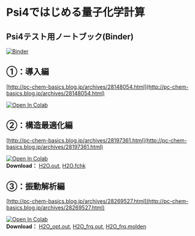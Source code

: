 # Psi4ではじめる量子化学計算  

## Psi4テスト用ノートブック(Binder)  
[![Binder](https://mybinder.org/badge_logo.svg)](https://mybinder.org/v2/gh/RyokoKuga/psi4_tut/main?labpath=test_psi4.ipynb)  

## ①：導入編  
[http://pc-chem-basics.blog.jp/archives/28148054.html](http://pc-chem-basics.blog.jp/archives/28148054.html)  

[![Open In Colab](https://colab.research.google.com/assets/colab-badge.svg)](https://colab.research.google.com/github/RyokoKuga/psi4_tut/blob/main/Psi4_tut_1.ipynb)

## ②：構造最適化編  
[http://pc-chem-basics.blog.jp/archives/28197361.html](http://pc-chem-basics.blog.jp/archives/28197361.html)  

[![Open In Colab](https://colab.research.google.com/assets/colab-badge.svg)](https://colab.research.google.com/github/RyokoKuga/psi4_tut/blob/main/Psi4_tut_2.ipynb)  
**Download：** [H2O.out](https://raw.githubusercontent.com/RyokoKuga/psi4_tut/main/Output/H2O.out), [H2O.fchk](https://raw.githubusercontent.com/RyokoKuga/psi4_tut/main/Output/H2O.fchk)  

## ③：振動解析編  
[http://pc-chem-basics.blog.jp/archives/28269527.html](http://pc-chem-basics.blog.jp/archives/28269527.html)  

[![Open In Colab](https://colab.research.google.com/assets/colab-badge.svg)](https://colab.research.google.com/github/RyokoKuga/psi4_tut/blob/main/Psi4_tut_3.ipynb)  
**Download：** [H2O_opt.out](https://raw.githubusercontent.com/RyokoKuga/psi4_tut/main/Output/H2O_opt.out), [H2O_frq.out](https://raw.githubusercontent.com/RyokoKuga/psi4_tut/main/Output/H2O_frq.out), [H2O_frq.molden](https://raw.githubusercontent.com/RyokoKuga/psi4_tut/main/Output/H2O_frq.molden)  

